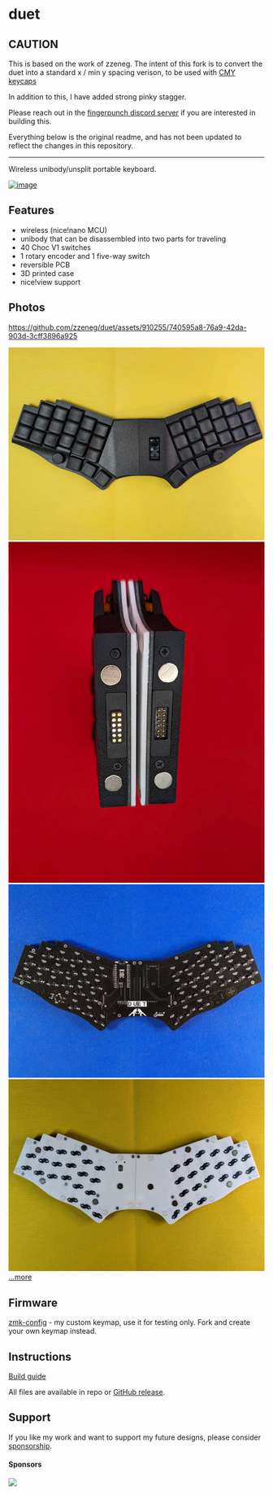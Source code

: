 # duet

## CAUTION

This is based on the work of zzeneg. The intent of this fork is to convert the duet into a standard x / min y spacing verison, to be used with [CMY keycaps](https://github.com/sadekbaroudi/fingerpunch/tree/master/keycaps/CMY)  

In addition to this, I have added strong pinky stagger.  

Please reach out in the [fingerpunch discord server](https://fingerpunch.xyz/discord) if you are interested in building this.  

Everything below is the original readme, and has not been updated to reflect the changes in this repository.

--------------------------------------------------------------------------------------------

Wireless unibody/unsplit portable keyboard.

[![image](https://github.com/zzeneg/duet/assets/910255/9c8ab5e8-fe0d-476c-9eb6-1208418ce3c7)](https://www.youtube.com/watch?v=R7SToNp1SO8)

## Features

- wireless (nice!nano MCU)
- unibody that can be disassembled into two parts for traveling
- 40 Choc V1 switches
- 1 rotary encoder and 1 five-way switch
- reversible PCB
- 3D printed case
- nice!view support

## Photos



https://github.com/zzeneg/duet/assets/910255/740595a8-76a9-42da-903d-3cff3896a925



![](./images/top.jpg)
![](./images/center.jpg)
![](./images/pcb.jpg)
![](./images/bottom.jpg)
[...more](./images)

## Firmware

[zmk-config](https://github.com/zzeneg/zmk-config/tree/duet) - my custom keymap, use it for testing only. Fork and create your own keymap instead.

## Instructions

[Build guide](./guide/readme.md)

All files are available in repo or [GitHub release](https://github.com/zzeneg/duet/releases/latest).

## Support

If you like my work and want to support my future designs, please consider [sponsorship](https://github.com/sponsors/zzeneg).

#### Sponsors

<a href="https://shop.beekeeb.com" target="_blank"><img src="https://beekeeb.com/beekeeb-logo.png" align="left" width="200" ></a>
